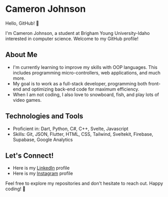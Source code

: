 # Cameron Johnson

Hello, GitHub! 👋

I'm Cameron Johnson, a student at Brigham Young University-Idaho interested in computer science. Welcome to my GitHub profile!

## About Me

- I'm currently learning to improve my skills with OOP languages. This includes programming micro-controllers, web applications, and much more.
- My goal is to work as a full-stack developer, programming both front-end and optimizing back-end code for maximum efficiency.
- When I am not coding, I also love to snowboard, fish, and play lots of video games.

## Technologies and Tools

- Proficient in: Dart, Python, C#, C++, Svelte, Javascript
- Skills: Git, JSON, Flutter, HTML, CSS, Tailwind, Sveltekit, Firebase, Supabase, Google Analytics

## Let's Connect!

- Here is my [LinkedIn](https://www.linkedin.com/in/cameron-johnson-b13b54200/) profile
- Here is my [Instagram](https://www.instagram.com/cameron.__.j/?hl=en) profile

Feel free to explore my repositories and don't hesitate to reach out. Happy coding! 🚀

